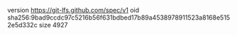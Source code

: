 version https://git-lfs.github.com/spec/v1
oid sha256:9bad9ccdc97c5216b56f631bdbed17b89a4538978911523a8168e5152e5d332c
size 4927
